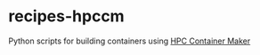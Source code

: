 # recipes-hpccm
Python scripts for building containers using [HPC Container Maker](https://github.com/NVIDIA/hpc-container-maker)
